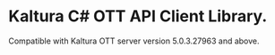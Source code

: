# Kaltura C# OTT API Client Library.
Compatible with Kaltura OTT server version 5.0.3.27963 and above.

